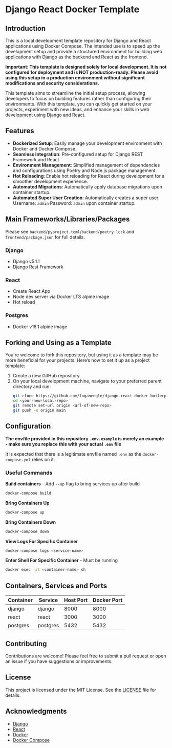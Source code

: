 # Django React Docker Template

## Introduction

This is a local development template repository for Django and React applications using Docker Compose. The intended use is to speed up the development setup and provide a structured environment for building web applications with Django as the backend and React as the frontend.

**Important: This template is designed solely for local development. It is not configured for deployment and is NOT production-ready. Please avoid using this setup in a production environment without significant modifications and security considerations.**

This template aims to streamline the initial setup process, allowing developers to focus on building features rather than configuring their environments. With this template, you can quickly get started on your projects, experiment with new ideas, and enhance your skills in web development using Django and React.

## Features

- **Dockerized Setup**: Easily manage your development environment with Docker and Docker Compose.
- **Seamless Integration**: Pre-configured setup for Django REST Framework and React.
- **Environment Management**: Simplified management of dependencies and configurations using Poetry and Node.js package management.
- **Hot Reloading**: Enable hot reloading for React during development for a smoother development experience.
- **Automated Migrations**: Automatically apply database migrations upon container startup.
- **Automated Super User Creation**: Automatically creates a super user Username: `admin` Password: `admin` upon container startup.

## Main Frameworks/Libraries/Packages

Please see `backend/pyproject.toml`/`backend/poetry.lock` and `frontend/package.json` for full details.

### Django

- Django v5.1.1
- Django Rest Framework

### React

- Create React App
- Node dev server via Docker LTS alpine image
- Hot reload

### Postgres

- Docker v16.1 alpine image

## Forking and Using as a Template

You're welcome to fork this repository, but using it as a template may be more beneficial for your projects. Here’s how to set it up as a project template:

1. Create a new GitHub repository.
2. On your local development machine, navigate to your preferred parent directory and run:
   ```bash
   git clone https://github.com/loganengle/django-react-docker-boilerplate.git <your-new-local-repo>
   cd <your-new-local-repo>
   git remote set-url origin <url-of-new-repo>
   git push -u origin main
   ```

## Configuration

**The envfile provided in this repository `.env.example` is merely an example - make sure you replace this with your actual `.env` file**

It is expected that there is a legitimate envfile named `.env` as the `docker-compose.yml` relies on it:

### Useful Commands

**Build containers** - Add `--up` flag to bring services up after build
```bash
docker-compose build
```

**Bring Containers Up**
```bash
docker-compose up
```

**Bring Containers Down**
```bash
docker-compose down
```

**View Logs For Specific Container**
```bash
docker-compose logs <service-name>
```

**Enter Shell For Specific Container** - Must be running
```bash
docker exec -it <container-name> sh
```

## Containers, Services and Ports

| Container | Service  | Host Port | Docker Port |
|-----------|----------|-----------|-------------|
| django    | django   | 8000      | 8000        |
| react     | react    | 3000      | 3000        |
| postgres  | postgres | 5432      | 5432        |


## Contributing

Contributions are welcome! Please feel free to submit a pull request or open an issue if you have suggestions or improvements.

## License

This project is licensed under the MIT License. See the [LICENSE](LICENSE) file for details.

## Acknowledgments

- [Django](https://www.djangoproject.com/)
- [React](https://reactjs.org/)
- [Docker](https://www.docker.com/)
- [Docker Compose](https://docs.docker.com/compose/)